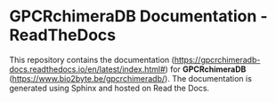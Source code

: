 # GPCRchimeraDB Documentation - ReadTheDocs

This repository contains the documentation (https://gpcrchimeradb-docs.readthedocs.io/en/latest/index.html#) for **GPCRchimeraDB** (https://www.bio2byte.be/gpcrchimeradb/). The documentation is generated using Sphinx and hosted on Read the Docs.
